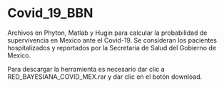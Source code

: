 # Covid_19_BBN
Archivos en Phyton, Matlab y Hugin para calcular la probabilidad de supervivencia en Mexico ante el Covid-19. Se consideran los pacientes hospitalizados y reportados por la Secretaria de Salud del Gobierno de Mexico.

Para descargar la herramienta es necesario dar clic a RED_BAYESIANA_COVID_MEX.rar y dar clic en el botón download. 
